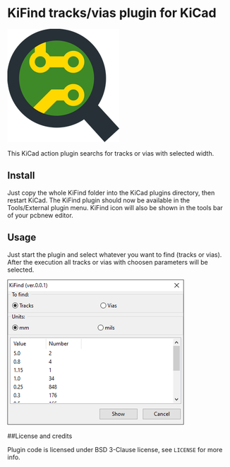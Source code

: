 # KiFind tracks/vias plugin for KiCad

![Logo](KiFind.png)

This KiCad action plugin searchs for tracks or vias with selected width.<br>

## Install
Just copy the whole KiFind folder into the KiCad plugins directory, then restart KiCad. The KiFind plugin should now be available in the Tools/External plugin menu. KiFind icon will also be shown in the tools bar of your pcbnew editor.

## Usage
Just start the plugin and select whatever you want to find (tracks or vias). After the execution all tracks or vias with choosen parameters will be selected.

![Screenshot](screenshot.png)

##License and credits

Plugin code is licensed under BSD 3-Clause license, see `LICENSE` for more info.
